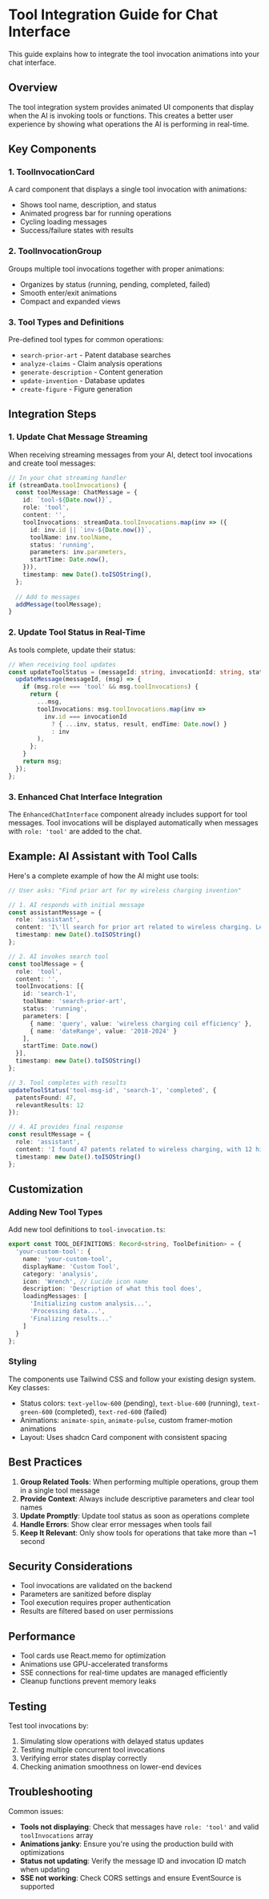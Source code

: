 # Tool Integration Guide for Chat Interface

This guide explains how to integrate the tool invocation animations into your chat interface.

## Overview

The tool integration system provides animated UI components that display when the AI is invoking tools or functions. This creates a better user experience by showing what operations the AI is performing in real-time.

## Key Components

### 1. ToolInvocationCard
A card component that displays a single tool invocation with animations:
- Shows tool name, description, and status
- Animated progress bar for running operations
- Cycling loading messages
- Success/failure states with results

### 2. ToolInvocationGroup
Groups multiple tool invocations together with proper animations:
- Organizes by status (running, pending, completed, failed)
- Smooth enter/exit animations
- Compact and expanded views

### 3. Tool Types and Definitions
Pre-defined tool types for common operations:
- `search-prior-art` - Patent database searches
- `analyze-claims` - Claim analysis operations
- `generate-description` - Content generation
- `update-invention` - Database updates
- `create-figure` - Figure generation

## Integration Steps

### 1. Update Chat Message Streaming

When receiving streaming messages from your AI, detect tool invocations and create tool messages:

```typescript
// In your chat streaming handler
if (streamData.toolInvocations) {
  const toolMessage: ChatMessage = {
    id: `tool-${Date.now()}`,
    role: 'tool',
    content: '',
    toolInvocations: streamData.toolInvocations.map(inv => ({
      id: inv.id || `inv-${Date.now()}`,
      toolName: inv.toolName,
      status: 'running',
      parameters: inv.parameters,
      startTime: Date.now(),
    })),
    timestamp: new Date().toISOString(),
  };
  
  // Add to messages
  addMessage(toolMessage);
}
```

### 2. Update Tool Status in Real-Time

As tools complete, update their status:

```typescript
// When receiving tool updates
const updateToolStatus = (messageId: string, invocationId: string, status: ToolStatus, result?: any) => {
  updateMessage(messageId, (msg) => {
    if (msg.role === 'tool' && msg.toolInvocations) {
      return {
        ...msg,
        toolInvocations: msg.toolInvocations.map(inv =>
          inv.id === invocationId
            ? { ...inv, status, result, endTime: Date.now() }
            : inv
        ),
      };
    }
    return msg;
  });
};
```

### 3. Enhanced Chat Interface Integration

The `EnhancedChatInterface` component already includes support for tool messages. Tool invocations will be displayed automatically when messages with `role: 'tool'` are added to the chat.

## Example: AI Assistant with Tool Calls

Here's a complete example of how the AI might use tools:

```typescript
// User asks: "Find prior art for my wireless charging invention"

// 1. AI responds with initial message
const assistantMessage = {
  role: 'assistant',
  content: 'I\'ll search for prior art related to wireless charging. Let me analyze the patent databases.',
  timestamp: new Date().toISOString()
};

// 2. AI invokes search tool
const toolMessage = {
  role: 'tool',
  content: '',
  toolInvocations: [{
    id: 'search-1',
    toolName: 'search-prior-art',
    status: 'running',
    parameters: [
      { name: 'query', value: 'wireless charging coil efficiency' },
      { name: 'dateRange', value: '2018-2024' }
    ],
    startTime: Date.now()
  }],
  timestamp: new Date().toISOString()
};

// 3. Tool completes with results
updateToolStatus('tool-msg-id', 'search-1', 'completed', {
  patentsFound: 47,
  relevantResults: 12
});

// 4. AI provides final response
const resultMessage = {
  role: 'assistant',
  content: 'I found 47 patents related to wireless charging, with 12 highly relevant results. Here are the key findings...',
  timestamp: new Date().toISOString()
};
```

## Customization

### Adding New Tool Types

Add new tool definitions to `tool-invocation.ts`:

```typescript
export const TOOL_DEFINITIONS: Record<string, ToolDefinition> = {
  'your-custom-tool': {
    name: 'your-custom-tool',
    displayName: 'Custom Tool',
    category: 'analysis',
    icon: 'Wrench', // Lucide icon name
    description: 'Description of what this tool does',
    loadingMessages: [
      'Initializing custom analysis...',
      'Processing data...',
      'Finalizing results...'
    ]
  }
};
```

### Styling

The components use Tailwind CSS and follow your existing design system. Key classes:
- Status colors: `text-yellow-600` (pending), `text-blue-600` (running), `text-green-600` (completed), `text-red-600` (failed)
- Animations: `animate-spin`, `animate-pulse`, custom framer-motion animations
- Layout: Uses shadcn Card component with consistent spacing

## Best Practices

1. **Group Related Tools**: When performing multiple operations, group them in a single tool message
2. **Provide Context**: Always include descriptive parameters and clear tool names
3. **Update Promptly**: Update tool status as soon as operations complete
4. **Handle Errors**: Show clear error messages when tools fail
5. **Keep It Relevant**: Only show tools for operations that take more than ~1 second

## Security Considerations

- Tool invocations are validated on the backend
- Parameters are sanitized before display
- Tool execution requires proper authentication
- Results are filtered based on user permissions

## Performance

- Tool cards use React.memo for optimization
- Animations use GPU-accelerated transforms
- SSE connections for real-time updates are managed efficiently
- Cleanup functions prevent memory leaks

## Testing

Test tool invocations by:
1. Simulating slow operations with delayed status updates
2. Testing multiple concurrent tool invocations
3. Verifying error states display correctly
4. Checking animation smoothness on lower-end devices

## Troubleshooting

Common issues:
- **Tools not displaying**: Check that messages have `role: 'tool'` and valid `toolInvocations` array
- **Animations janky**: Ensure you're using the production build with optimizations
- **Status not updating**: Verify the message ID and invocation ID match when updating
- **SSE not working**: Check CORS settings and ensure EventSource is supported 